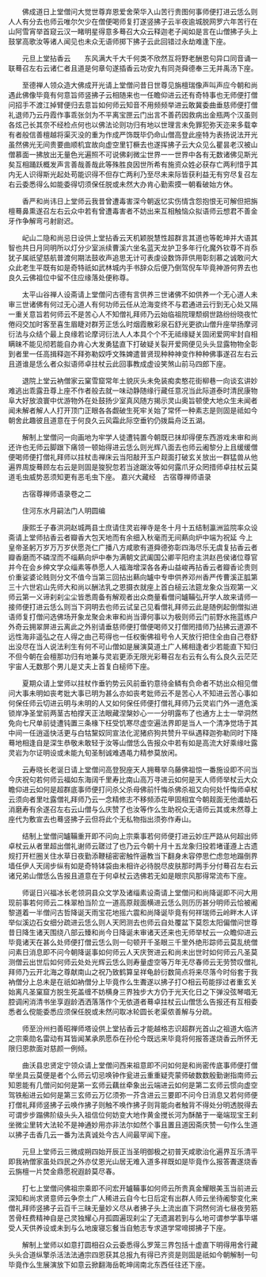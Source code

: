 <!-- { "loadSidebar": true } -->
　　佛成道日上堂僧问大觉世尊弃恩爱舍荣华入山苦行贵图何事师便打进云恁么则人人有分去也师云唯尔欠少在僧便喝师复打遂竖拂子云半夜逾城脱网罗六年苦行在山阿雪宵举首窥云汉一睹明星得意多蓦召大众云释迦老子闻如是言在山僧拂子头上鼓掌高歌汝等诸人闻见也未众无语师掷下拂子云此回错过永劫难逢下座。

　　元旦上堂拈香云　　东风满大千大千何类不欣然互将野老酬恩句异口同音诵一联蓦召左右云诸仁者且道是何章句遂插香云功安九有同尧舜德奉三无并禹汤下座。

　　至德禅人领众造大佛成开光请上堂僧问昔日世尊见旃檀瑞像声叫声应今朝和尚遇此佛像毕竟有何意旨师竖拂子云相随来也一任瞻仰进云还有奇特事也无师便打僧问招手不渡江掉臂便归去意旨如何师云知音不用频频举进云敢冀委曲垂慈师便打僧礼退师乃云丹霞作事乖张剑为不平离宝匣云门出言不善药因救病出金瓶两个汉虽则各炫己长其奈不经检点何也以佛法论则功归有地以世理言未免罪犯弥天迩来多载幸有者般信善檀越将渠灭没的重为作成严饰既毕仍命山僧高登此座特为表扬说法开光虽然佛光无间贵要曲顺机宜故向虚空里钉橛去也遂挥拂子云大众见么瞿昙老汉被山僧慕面一拂放出无量色光遍照不可说佛刹微尘世界一一世界中各有无数诸佛见斯光矣互相踊跃概发声言善哉善哉此等殊胜良因世所希有施资众姓必获存亡两利惜乎其内无人识得斯光起处苟能识得不但存亡两利乃至尽未来际皆获利益无有穷尽复召左右云委悉得么如能委得切须保任脱或未然大办肯心勤索摸一朝看破始方休。

　　香严和尚讳日上堂师云我昔曾遭毒害深今朝返忆实伤情含怨抱恨无可解但把旃檀蓦鼻熏遂召左右云众中若有曾遭毒害者不妨出来互相触恼众拟语师云想君不善金牙作争解弯弓射尉迟。

　　屺山二隐和尚忌日设供上堂拈香云天机颖脱慧性超群言其道也等乾坤并大语其智也共日月同明所以灯分少室派续曹溪六坐名蓝天龙护卫多年行化魔外钦尊不肖忝犹子属祇望慈航普渡何期法鼓收声追思无计可表虔设数饰菲供用彰刻慕之诚敢问大众此老生平既有如是奇特祇如武林城内手书辞众后便乃倒驾倪车毕竟神游何界去也良久云佛祖位中留不住应缘落处便称尊。

　　太平山谷禅人设斋请上堂僧问古德有言供养三世诸佛不如供养一个无心道人未审三世诸佛有何过无心道人有何功师云任从沧海变终不与君通进云行到无心处又隔一重关意旨若何师云不是苦心人不知僧礼拜师乃云始临祖院理颓纲世路纷纷晓夜忙倦闷交加时客至喜生眉睫对群芳正恁么时烟霞散彩泉石舒光更欲山僧升座举扬摩诃衍法与众结个最上良缘若论摩诃衍法人人本具个个不无祗缘疑关固闭爱网牢封自相瞒昧不能见彻若能自办肯心大发勇猛直下打破疑关裂开爱网便见头头显露物物全彰到者里一任高揖释迦不拜弥勒奴呼文殊婢遣普贤现种种神变作种种佛事遂召左右云且道谁是恁么者众拟语师卓拄杖云此回事教成虚设笑煞山前马四郎下座。

　　退院上堂云衲僧家云窠雪窟常年土貌灰头未免装痴卖憨花街柳巷一向谈玄讲妙难逃出乖露丑尊上座不作者般去就一味动静随缘行藏任意况当此际道泰时清民康物阜大好放浪寰中优游物外在处鼓扬少室真风随方揭示灵山奥旨顿使大地众生未闻者闻未解者解人人打开顶门正眼各各觑破生死牢关始了常怀一种素志是则固是祗如今朝舍此趣彼且道意在于何良久云风霜此际空垂钓仍拨扁舟泛五湖。

　　解制上堂僧问一向画地为牢学人徒遭钝置今朝既已抹却得便东西游戏未审和尚还许也无师云脚跟下痛领一顿始得进云恁么则光辉八面去也师云阇黎分上且缓缓僧便喝师便打僧礼拜师以拄杖击禅床云当阳敲开玉户觌面打破玄关放出一群猛兽从他遍界周旋蓦顾左右云是则固是狻猊忽若当途踞汝等如何露爪牙众罔措师卓拄杖云莫道毛虫威势恶须知更有恶毛虫下座。
嘉兴大藏经　古宿尊禅师语录


　　古宿尊禅师语录卷之二

　　住河东水月嗣法门人明圆编

　　康熙壬子春洪洞赵城两县士庶请住灵岩禅寺是冬十月十五结制瀛洲监院率众设斋请上堂师拈香云者瓣香大包天地而有余细入秋毫而无间爇向炉中端为祝延
今上皇帝圣躬万岁万万岁伏愿尧仁广播八方咸歌有道舜德弥彰四海尽乐无虞复拈香云者瓣香磨而不磷涅而不缁爇向炉中奉为满朝文武阖国公卿平阳府主洪赵邑侯诸位尊官并今在会乡绅文学众缁素等恭愿人人福海增深各各寿山益峻再拈香云者瓣香论贵则价重娑婆论贱则分文不值今当第三回拈出爇向罏中专申供养邓州香严传曹溪正胍第三十六世宕山先师大和尚以酬法乳之恩摄衣就座上首白槌云法筵龙象众当观第一义师云第一义谛刹刹尘尘皆悉周备有解观者出众商量看僧问罏鞴弘开学人故来请师一接师便打进云恁么则当下洞明去也师云试呈己见看僧礼拜师云此是随例起倒僧拟进语师复打僧问选佛场开象龙聚会未审和尚当谭何事以为极则师云门前野水拖蓝练户外奇云拥翠屏进云离此之外别请垂慈师便打僧便喝师又打僧罔措师乃拈拂云道源不远性海非遥弘之在人得之由己苟得也一任权衡佛祖号令人天放行把住全由自己卷舒出没尽在当人说法利生有何不可山僧如是展演莫道土广人稀相逢者少若能直下知归不但今朝在会檀那功归有地兼与灵岩更添无限光彩蓦召左右云有么有么良久云茫茫宇宙人无数那个男儿是丈夫上首复白槌师下座。

　　夏期众请上堂师以拄杖作垂钓势云风前垂钓意待金鳞有负命者不妨出众相见僧问大事未明如丧考妣大事已明为甚么亦如丧考妣师云不是苦心人不知进云苦心事如何保任师云切进云明与未明的人又如何保任师便打僧礼拜师乃云灵岩门外一道危溪锁岸净圣堂前两茎古柏撑天正法眼藏涅槃妙心一一分明露布了也通方上士一举洞然免向七尺单前徒遭钝置三条椽下枉受饥寒尽虚空遍法界即是当人一个清净觉场于其中间一任逍遥快活更与白牯黧奴同宣法化泥猪疥狗共赞升平纵遇释迦弥勒同时下降蓦地相逢自是深生恭敬未敢轻于汝等山僧恁么告报众中若有如是高流大好乘缘吐露灵岩为尔证明设或未能九旬圣制诚难遇黾力精参莫放闲。

　　云寿晓长老诞日请上堂僧问高登猊座天人拥蓦举乌藤佛祖惊一番施设即不问当今庆祝句若何师云福如东海阔千里寿比南山高万寻进云如何是天人师师举杖云大众瞻仰进云如何是超群底事师便打问杀父杀母佛前忏悔杀佛杀祖又向何处忏悔师卓杖云须向者里吐露僧礼拜师乃云一念精修志不移频添花甲固相宜今朝觌面无他谶劫石消磨寿有余遂召左右云山僧与么庆赞了也汝等作么生助祝众无语师云其或未然尊上座代为敷宣去也蓦竖拂子云但将此个无私物指出须弥作寿山。

　　结制上堂僧问罏鞴重开即不问向上宗乘事若何师便打进云妙庄严路从何超出师卓杖云从者里超出僧礼谢师云蹉过了也乃云今朝十月十五龙象归投若堵谨遵上古遗规打开栏圈关住水草日夜勤添鞭槌密密触忤逼教当下翻身未容停思伫虑忽地蹋倒界墙任伊人天阔步纵有如是奇特钵袋由未相许必待脱尽皮肤那时两手分付蓦召左右云诸兄弟山僧恁么告报且道意在于何卓杖云选佛若无如是眼宗风那得常流布下座。

　　师诞日兴福冰长老领洞县众文学及诸缁素设斋请上堂僧问和尚降诞即不问大用现前事若何师云二株翠柏当阶立一道高原觌面横进云恁么则历历甚分明师云恰被阇黎道着一半僧问古哲降诞天雨宝花地摇六震和尚降诞毕竟有何祥瑞师云岭畔木人详举似溪边石女细分疏进云恁么则人天罔测去也师云自处覆盆下莫怨太阳偏僧问世尊昔日降生诸天围绕八部云臻和尚今日降诞未审诸天还来也无师举杖云一众瞻仰进云毕竟诸天在甚么处师便打僧云恁么则一句顿开千圣眼三千里外绝形踪师云莫乱统僧问素日消息即不问今朝降诞事如何师云人天庆贺进云和尚未出世时如何师云凡圣莫测僧云出世后如何师云处处光辉云恁么则寿量虚空等万年无尽春师云无劳赞叹僧礼拜师乃云开北海之尊献南山之祝乃致鹤算呈祥龟龄衍数简点将来尽落今时俗套于我衲僧分上总未是在祇如衲僧分上毕竟作么生聻遂以拂子打○相云苟能拶过者重玄关始离凡圣窠窟方脱生死盖缠不妨横身三界独步大方仍于光天化日之下弹没弦琴唱无腔调闲消清书坐享遐龄洒洒落落作个无依道者蓦卓拄杖云山僧恁么告报还有互相委悉者么傥能委悉应须保任脱或未然问取冰轮圆长老渠侬善解与分疏。

　　师至汾州扫善昭禅师塔设供上堂拈香云才能越格志识超群光首山之祖道大临济之宗乘勋名雷动有耳皆闻某承夙愿忝在孙伦今既远来毕竟将何报答遂烧香云所怀无限归恩款面对慈颜一例倾。

　　曲沃县忠贤定宁领众请上堂僧问西来祖意即不问如何是和尚密传底事师便打僧举坐具云莫便是者个么师云切忌唤钟作瓮进云重重疑壳蒙师破数数殷勤谢指南师云知恩能有几僧问如何是第一玄师云藕丝牵象出云端进云如何是第二玄师云惯向虚空驾铁船进云如何是第三玄师云万亿须弥一芥含进云三要即不问今日消息又若何师便打僧礼拜师竖拂子云唤作拂子则触不唤作拂子则背能向者触背不得处分明透脱得去可谓步步蹋佛阶级头头入祖信位何妨变大地作黄金搅长河为酥酪于一毫端现宝王刹坐微尘里转大法轮不是神通妙用亦非法尔如然个事且置且道因斋庆赞一句作么生道以拂子击香几云一番为法真诚处今古人间最罕闻下座。

　　元旦上堂师云三微成朔四始开辰正当圣明御极之初普天咸歌治化遍界互乐清平即我衲僧家虽处四民之外亦仗恩光山居无难入道多祥既如是毕竟作么报答聻遂烧香云旃檀一片焚金鼎愿祝遐龄莫尽春。

　　打七上堂僧问佛祖宗乘即不问宏开罏鞴事如何师云所贵真金耀眼美玉当前进云深知和尚求贤意师云争奈土广人稀进云自今七日后定有出群人师云坐待阇黎变化来僧礼拜师竖拂子云百千三昧无量妙义尽从者拂子头上流出直下洞然何消七昼夜劳筋苦骨枉费精神自是己灵独耀心月孤圆遍现刹尘了无遗漏若到与么地可谓参学事毕堪受人天供养设或未到与么地废寝忘餐当自勉志专求道学常啼掷拂子下座。

　　解制上堂师以如意打圆相召众云委悉得么罗笼三界包括十虚直下明得用舍行藏头头合道纵擎杀活法法通宗四恩获其总报九有得已齐资是则固是祇如今朝解制一句毕竟作么生展演放下如意云掀翻海岳乾坤阔南北东西任往还下座。


